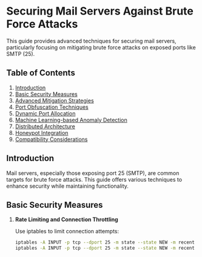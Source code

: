 # Securing Mail Servers Against Brute Force Attacks

This guide provides advanced techniques for securing mail servers, particularly focusing on mitigating brute force attacks on exposed ports like SMTP (25).

## Table of Contents

1. [Introduction](#introduction)
2. [Basic Security Measures](#basic-security-measures)
3. [Advanced Mitigation Strategies](#advanced-mitigation-strategies)
4. [Port Obfuscation Techniques](#port-obfuscation-techniques)
5. [Dynamic Port Allocation](#dynamic-port-allocation)
6. [Machine Learning-based Anomaly Detection](#machine-learning-based-anomaly-detection)
7. [Distributed Architecture](#distributed-architecture)
8. [Honeypot Integration](#honeypot-integration)
9. [Compatibility Considerations](#compatibility-considerations)

## Introduction

Mail servers, especially those exposing port 25 (SMTP), are common targets for brute force attacks. This guide offers various techniques to enhance security while maintaining functionality.

## Basic Security Measures

1. **Rate Limiting and Connection Throttling**
   
   Use iptables to limit connection attempts:

   ```bash
   iptables -A INPUT -p tcp --dport 25 -m state --state NEW -m recent --set
   iptables -A INPUT -p tcp --dport 25 -m state --state NEW -m recent --update --seconds 60 --hitcount 4 -j DROP
